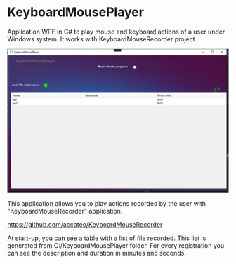 # KeyboardMousePlayer
Application WPF in C# to play mouse and keyboard actions of a user under Windows system. It works with KeyboardMouseRecorder project.

![screnshot app](images/screnshot.PNG)

This application allows you to play actions recorded by the user with "KeyboardMouseRecorder" application.

https://github.com/accateo/KeyboardMouseRecorder
 
At start-up, you can see a table with a list of file recorded. This list is generated from C:/KeyboardMousePlayer folder. For every registration you can see the description and duration in minutes and seconds.
